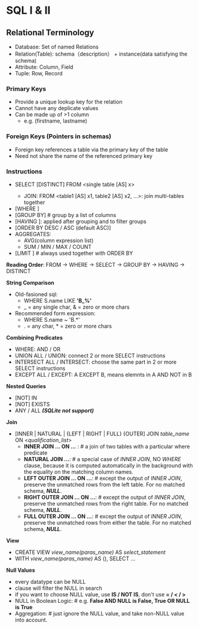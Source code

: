 # SQL I & II

## Relational Terminology 
- Database: Set of named Relations 
- Relation(Table): schema（description） + instance(data satisfying the schema) 
- Attribute: Column, Field
- Tuple: Row, Record 

### Primary Keys
- Provide a unique lookup key for the relation 
- Cannot have any deplicate values 
- Can be made up of >1 column 
    * e.g. (firstname, lastname)

### Foreign Keys (Pointers in schemas)
- Foreign key references a table via the primary key of the table 
- Need not share the name of the referenced primary key 

### Instructions 
- SELECT [DISTINCT] <column expression list> FROM <single table [AS] x> 
    - JOIN: FROM <table1 [AS] x1, table2 [AS] x2, ...>: join multi-tables together 
- [WHERE <predicate>]
- [GROUP BY]  # group by a list of columns
- [HAVING <predicate>]: applied after grouping and to filter groups 
- [ORDER BY <expression list> DESC / ASC (default ASC)]
- AGGREGATES:
    - AVG(column expression list)
    - SUM / MIN / MAX / COUNT
- [LIMIT <num>]  # always used together with ORDER BY

**Reading Order**:
FROM -> WHERE -> SELECT -> GROUP BY -> HAVING -> DISTINCT

**String Comparison**  
- Old-fasioned sql: 
    - WHERE S.name LIKE **'B_%'**
    - _ = any single char, & = zero or more chars 
- Recommended form expression: 
    - WHERE S.name ~ 'B.*'
    - . = any char, * = zero or more chars 

**Combining Predicates** 
- WHERE: AND / OR 
- UNION ALL / UNION: connect 2 or more SELECT instructions
- INTERSECT ALL / INTERSECT: choose the same part in 2 or more SELECT instructions
- EXCEPT ALL / EXCEPT: A EXCEPT B, means elemnts in A AND NOT in B

**Nested Queries**
- [NOT] IN  
- [NOT] EXISTS
- ANY / ALL ***(SQLite not support)***

**Join**
- [INNER | NATURAL | {LEFT | RIGHT | FULL} {OUTER] JOIN *table_name* ON <*qualification_list*>
    - **INNER JOIN ... ON ...** :  # a join of two tables with a particular where predicate
    - **NATURAL JOIN ...**:  # a special case of *INNER JOIN*, NO *WHERE* clause, because it is computed automatically in the background with the equality on the matching column names.
    - **LEFT OUTER JOIN ... ON ...**:  # except the output of *INNER JOIN*, preserve the unmatched rows from the left table. For no matched schema, ***NULL***.
    - **RIGHT OUTER JOIN ... ON ...**:  # except the output of *INNER JOIN*, preserve the unmatched rows from the right table. For no matched schema, ***NULL***.
    - **FULL OUTER JOIN ... ON ...**:  # except the output of *INNER JOIN*, preserve the unmatched rows from either the table. For no matched schema, ***NULL***.

**View**
- CREATE VIEW *view_name(paras_name)* AS *select_statement*
- WITH *view_name(paras_name)* AS (), SELECT ...

**Null Values**
- every datatype can be NULL
- <WHERE> clause will filter the NULL in search
- if you want to choose NULL value, use **IS / NOT IS**, don't use **= / < / >**
- NULL in Boolean Logic:  # e.g. **False AND NULL is False, True OR NULL is True**
- Aggregation:  # just ignore the NULL value, and take non-NULL value into account. 




